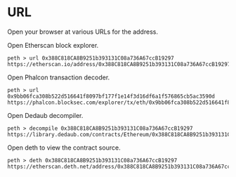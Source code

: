 # URL

Open your browser at various URLs for the address.

Open Etherscan block explorer. 
```
peth > url 0x388C818CA8B9251b393131C08a736A67ccB19297
https://etherscan.io/address/0x388C818CA8B9251b393131C08a736A67ccB19297
```

Open Phalcon transaction decoder.
```
peth > url 0x9bb06fca308b522d516641f8097bf177f1e14f3d16df6a1f576865cb5ac3590d
https://phalcon.blocksec.com/explorer/tx/eth/0x9bb06fca308b522d516641f8097bf177f1e14f3d16df6a1f576865cb5ac3590d
```

Open Dedaub decompiler.
```
peth > decompile 0x388C818CA8B9251b393131C08a736A67ccB19297
https://library.dedaub.com/contracts/Ethereum/0x388C818CA8B9251b393131C08a736A67ccB19297
```

Open deth to view the contract source.
```
peth > deth 0x388C818CA8B9251b393131C08a736A67ccB19297
https://etherscan.deth.net/address/0x388C818CA8B9251b393131C08a736A67ccB19297
```
